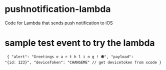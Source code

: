 # pushnotification-lambda
Code for Lambda that sends push notification to iOS


# sample test event to try the lambda
<code><pre>
{
  "alert": "Greetings e a r t h l i n g ! 👽",
  "payload": "{id: 123}",
  "deviceToken": "CHANGEME" // get devicetoken from xcode
}
</code></pre>

